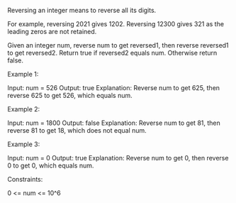 Reversing an integer means to reverse all its digits.


For example, reversing 2021 gives 1202. Reversing 12300 gives 321 as the
leading zeros are not retained.


Given an integer num, reverse num to get reversed1, then reverse reversed1 to
get reversed2. Return true if reversed2 equals num. Otherwise return
false.


Example 1:


Input: num = 526
Output: true
Explanation: Reverse num to get 625, then reverse 625 to get 526, which
equals num.


Example 2:


Input: num = 1800
Output: false
Explanation: Reverse num to get 81, then reverse 81 to get 18, which does not
equal num.


Example 3:


Input: num = 0
Output: true
Explanation: Reverse num to get 0, then reverse 0 to get 0, which equals
num.



Constraints:


0 <= num <= 10^6




